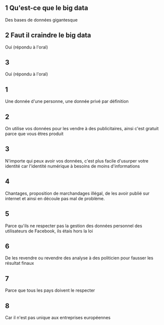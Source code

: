 
## 1 Qu'est-ce que le big data

Des bases de données gigantesque

## 2 Faut il craindre le big data

Oui (répondu à l'oral)

## 3

Oui (répondu à l'oral)

## 1

Une donnée d'une personne, une donnée privé par définition

## 2

On utilise vos données pour les vendre à des publicitaires, ainsi c'est gratuit parce que vous êtres produit

## 3

N'importe qui peux avoir vos données, c'est plus facile d'usurper votre identité car l'identité numérique à besoins de moins d'informations

## 4

Chantages, proposition de marchandages illégal, de les avoir publié sur internet et ainsi en découle pas mal de problème.

## 5

Parce qu'ils ne respecter pas la gestion des données personnel des utilisateurs de Facebook, ils étais hors la loi

## 6

De les revendre ou revendre des analyse à des politicien pour fausser les résultat finaux

## 7

Parce que tous les pays doivent le respecter

## 8

Car il n'est pas unique aux entreprises européennes